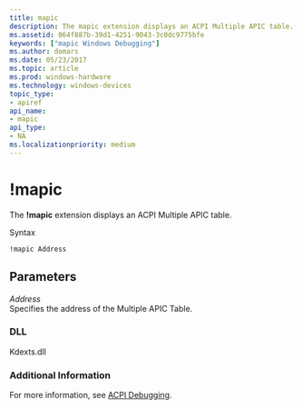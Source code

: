 ```yaml
---
title: mapic
description: The mapic extension displays an ACPI Multiple APIC table.
ms.assetid: 064f887b-39d1-4251-9043-3c0dc9775bfe
keywords: ["mapic Windows Debugging"]
ms.author: domars
ms.date: 05/23/2017
ms.topic: article
ms.prod: windows-hardware
ms.technology: windows-devices
topic_type:
- apiref
api_name:
- mapic
api_type:
- NA
ms.localizationpriority: medium
---
```


# !mapic


The **!mapic** extension displays an ACPI Multiple APIC table.

Syntax

```
!mapic Address
```

## <span id="ddk__mapic_dbg"></span><span id="DDK__MAPIC_DBG"></span>Parameters


<span id="_______Address______"></span><span id="_______address______"></span><span id="_______ADDRESS______"></span> *Address*   
Specifies the address of the Multiple APIC Table.

### <span id="DLL"></span><span id="dll"></span>DLL

Kdexts.dll

### <span id="Additional_Information"></span><span id="additional_information"></span><span id="ADDITIONAL_INFORMATION"></span>Additional Information

For more information, see [ACPI Debugging](acpi-debugging.md).

 

 





